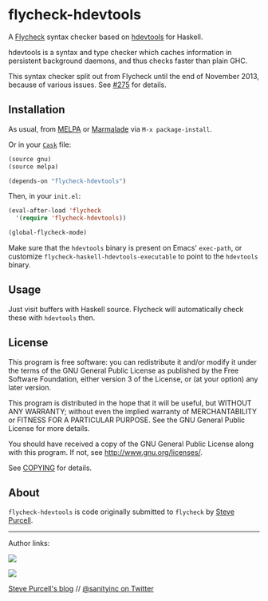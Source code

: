 flycheck-hdevtools
==================

A [Flycheck][] syntax checker based on [hdevtools][] for Haskell.

hdevtools is a syntax and type checker which caches information in persistent
background daemons, and thus checks faster than plain GHC.

This syntax checker split out from Flycheck until the end of November 2013,
because of various issues.  See
[#275](https://github.com/flycheck/flycheck/issues/275) for details.

Installation
------------

As usual, from [MELPA][] or [Marmalade][] via `M-x package-install`.

Or in your [`Cask`](https://github.com/cask/cask) file:

```lisp
(source gnu)
(source melpa)

(depends-on "flycheck-hdevtools")
```

Then, in your `init.el`:

```lisp
(eval-after-load 'flycheck
  '(require 'flycheck-hdevtools))

(global-flycheck-mode)
```

Make sure that the `hdevtools` binary is present on Emacs' `exec-path`, or
customize `flycheck-haskell-hdevtools-executable` to point to the `hdevtools`
binary.

Usage
-----

Just visit buffers with Haskell source.  Flycheck will automatically check these
with `hdevtools` then.

License
-------

This program is free software: you can redistribute it and/or modify it under
the terms of the GNU General Public License as published by the Free Software
Foundation, either version 3 of the License, or (at your option) any later
version.

This program is distributed in the hope that it will be useful, but WITHOUT ANY
WARRANTY; without even the implied warranty of MERCHANTABILITY or FITNESS FOR A
PARTICULAR PURPOSE.  See the GNU General Public License for more details.

You should have received a copy of the GNU General Public License along with
this program.  If not, see http://www.gnu.org/licenses/.

See
[COPYING](https://github.com/flycheck/flycheck-hdevtools/blob/master/COPYING)
for details.

About
-----

`flycheck-hdevtools` is code originally submitted to `flycheck` by
[Steve Purcell](https://github.com/purcell).

<hr>

Author links:

[![](http://api.coderwall.com/purcell/endorsecount.png)](http://coderwall.com/purcell)

[![](http://www.linkedin.com/img/webpromo/btn_liprofile_blue_80x15.png)](http://uk.linkedin.com/in/stevepurcell)

[Steve Purcell's blog](http://www.sanityinc.com/) // [@sanityinc on Twitter](https://twitter.com/sanityinc)

[flycheck]: https://github.com/flycheck/flycheck
[tags]: https://github.com/flycheck/flycheck-hdevtools/tags
[hdevtools]: https://github.com/bitc/hdevtools
[marmalade]: http://marmalade-repo.org
[melpa]: http://melpa.milkbox.net
